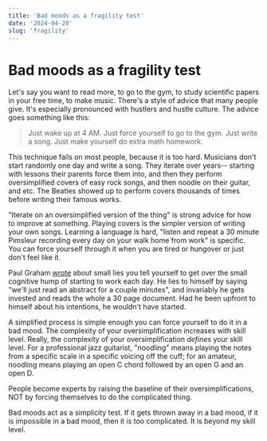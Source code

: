 ```yaml
---
title: 'Bad moods as a fragility test'
date: '2024-04-20'
slug: 'fragility'
---
```


# Bad moods as a fragility test

Let's say you want to read more, to go to the gym, to study scientific papers in your free time, to make music. There's a style of advice that many people give. It's especially pronounced with hustlers and hustle culture.  The advice goes something like this:

> Just wake up at 4 AM. Just force yourself to go to the gym. Just write a song. Just make yourself do extra math homework.

This technique fails on most people, because it is too hard. Musicians don't start randomly one day and write a song. They iterate over years-- starting with lessons their parents force them into, and then they perform oversimplified covers of easy rock songs, and then noodle on their guitar, and etc. The Beatles showed up to perform covers thousands of times before writing their famous works.

"Iterate on an oversimplified version of the thing" is strong advice for how to improve at something. Playing covers is the simpler version of writing your own songs. Learning a language is hard, "listen and repeat a 30 minute Pimsleur recording every day on your walk home from work" is specific. You can force yourself through it when you are tired or hungover or just don't feel like it.

Paul Graham [wrote](https://paulgraham.com/greatwork.html) about small lies you tell yourself to get over the small cognitive hump of starting to work each day. He lies to himself by saying "we'll just read an abstract for a couple minutes", and invariably he gets invested and reads the whole a 30 page document. Had he been upfront to himself about his intentions, he wouldn't have started.

A simplified process is simple enough you can force yourself to do it in a bad mood. The complexity of your oversimplification increases with skill level. Really, the complexity of your oversimplification *defines* your skill level. For a professional jazz guitarist, "noodling" means playing the notes from a specific scale in a specific voicing off the cuff; for an amateur, noodling means playing an open C chord followed by an open G and an open D.

People become experts by raising the baseline of their oversimplifications, NOT by forcing themselves to do the complicated thing.

Bad moods act as a simplicity test. If it gets thrown away in a bad mood, if it is impossible in a bad mood, then it is too complicated. It is beyond my skill level.